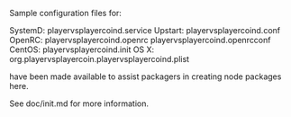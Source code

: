 Sample configuration files for:

SystemD: playervsplayercoind.service
Upstart: playervsplayercoind.conf
OpenRC:  playervsplayercoind.openrc
         playervsplayercoind.openrcconf
CentOS:  playervsplayercoind.init
OS X:    org.playervsplayercoin.playervsplayercoind.plist

have been made available to assist packagers in creating node packages here.

See doc/init.md for more information.
